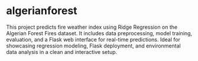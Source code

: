 # algerianforest
This project predicts fire weather index using Ridge Regression on the Algerian Forest Fires dataset. It includes data preprocessing, model training, evaluation, and a Flask web interface for real-time predictions. Ideal for showcasing regression modeling, Flask deployment, and environmental data analysis in a clean and interactive setup.
